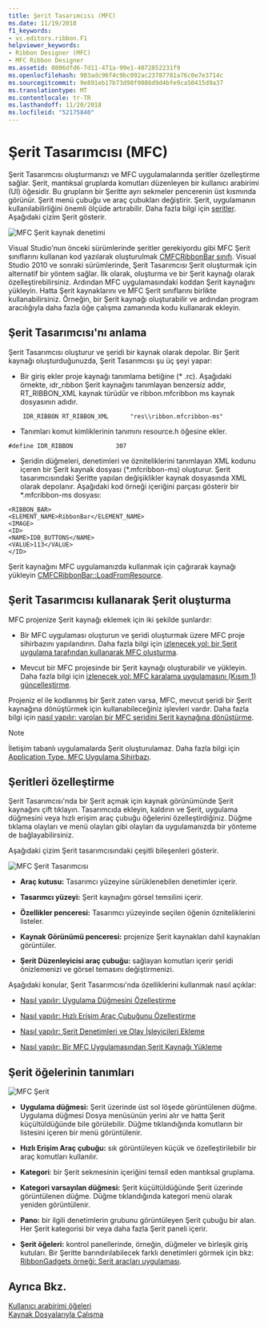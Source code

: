 ```yaml
---
title: Şerit Tasarımcısı (MFC)
ms.date: 11/19/2018
f1_keywords:
- vc.editors.ribbon.F1
helpviewer_keywords:
- Ribbon Designer (MFC)
- MFC Ribbon Designer
ms.assetid: 0806dfd6-7d11-471a-99e1-4072852231f9
ms.openlocfilehash: 903adc96f4c9bc092ac23787781a76c0e7e3714c
ms.sourcegitcommit: 9e891eb17b73d98f9086d9d4bfe9ca50415d9a37
ms.translationtype: MT
ms.contentlocale: tr-TR
ms.lasthandoff: 11/20/2018
ms.locfileid: "52175840"
---
```

# <a name="ribbon-designer-mfc"></a>Şerit Tasarımcısı (MFC)

Şerit Tasarımcısı oluşturmanızı ve MFC uygulamalarında şeritler özelleştirme sağlar. Şerit, mantıksal gruplarda komutları düzenleyen bir kullanıcı arabirimi (UI) öğesidir. Bu grupların bir Şeritte ayrı sekmeler pencerenin üst kısmında görünür. Şerit menü çubuğu ve araç çubukları değiştirir. Şerit, uygulamanın kullanılabilirliğini önemli ölçüde artırabilir. Daha fazla bilgi için [şeritler](/windows/desktop/uxguide/cmd-ribbons). Aşağıdaki çizim Şerit gösterir.

![MFC Şerit kaynak denetimi](../mfc/media/ribbon_no_callouts.png "MFC Şerit kaynak denetimi")

Visual Studio'nun önceki sürümlerinde şeritler gerekiyordu gibi MFC Şerit sınıflarını kullanan kod yazılarak oluşturulmak [CMFCRibbonBar sınıfı](../mfc/reference/cmfcribbonbar-class.md). Visual Studio 2010 ve sonraki sürümlerinde, Şerit Tasarımcısı Şerit oluşturmak için alternatif bir yöntem sağlar. İlk olarak, oluşturma ve bir Şerit kaynağı olarak özelleştirebilirsiniz. Ardından MFC uygulamasındaki koddan Şerit kaynağını yükleyin. Hatta Şerit kaynaklarını ve MFC Şerit sınıflarını birlikte kullanabilirsiniz. Örneğin, bir Şerit kaynağı oluşturabilir ve ardından program aracılığıyla daha fazla öğe çalışma zamanında kodu kullanarak ekleyin.

## <a name="understanding-the-ribbon-designer"></a>Şerit Tasarımcısı'nı anlama

Şerit Tasarımcısı oluşturur ve şeridi bir kaynak olarak depolar. Bir Şerit kaynağı oluşturduğunuzda, Şerit Tasarımcısı şu üç şeyi yapar:

- Bir giriş ekler proje kaynağı tanımlama betiğine (* .rc). Aşağıdaki örnekte, ıdr_rıbbon Şerit kaynağını tanımlayan benzersiz addır, RT_RIBBON_XML kaynak türüdür ve ribbon.mfcribbon ms kaynak dosyasının adıdır.

```
    IDR_RIBBON RT_RIBBON_XML      "res\\ribbon.mfcribbon-ms"
```

- Tanımları komut kimliklerinin tanımını resource.h öğesine ekler.

```
#define IDR_RIBBON            307
```

- Şeridin düğmeleri, denetimleri ve özniteliklerini tanımlayan XML kodunu içeren bir Şerit kaynak dosyası (*.mfcribbon-ms) oluşturur. Şerit tasarımcısındaki Şeritte yapılan değişiklikler kaynak dosyasında XML olarak depolanır. Aşağıdaki kod örneği içeriğini parçası gösterir bir \*.mfcribbon-ms dosyası:

```
<RIBBON_BAR>
<ELEMENT_NAME>RibbonBar</ELEMENT_NAME>
<IMAGE>
<ID>
<NAME>IDB_BUTTONS</NAME>
<VALUE>113</VALUE>
</ID>
```

Şerit kaynağını MFC uygulamanızda kullanmak için çağırarak kaynağı yükleyin [CMFCRibbonBar::LoadFromResource](../mfc/reference/cmfcribbonbar-class.md#loadfromresource).

## <a name="creating-a-ribbon-by-using-the-ribbon-designer"></a>Şerit Tasarımcısı kullanarak Şerit oluşturma

MFC projenize Şerit kaynağı eklemek için iki şekilde şunlardır:

- Bir MFC uygulaması oluşturun ve şeridi oluşturmak üzere MFC proje sihirbazını yapılandırın. Daha fazla bilgi için [izlenecek yol: bir Şerit uygulama tarafından kullanarak MFC oluşturma](../mfc/walkthrough-creating-a-ribbon-application-by-using-mfc.md).

- Mevcut bir MFC projesinde bir Şerit kaynağı oluşturabilir ve yükleyin. Daha fazla bilgi için [izlenecek yol: MFC karalama uygulamasını (Kısım 1) güncelleştirme](../mfc/walkthrough-updating-the-mfc-scribble-application-part-1.md).

Projeniz el ile kodlanmış bir Şerit zaten varsa, MFC, mevcut şeridi bir Şerit kaynağına dönüştürmek için kullanabileceğiniz işlevleri vardır. Daha fazla bilgi için [nasıl yapılır: varolan bir MFC şeridini Şerit kaynağına dönüştürme](../mfc/how-to-convert-an-existing-mfc-ribbon-to-a-ribbon-resource.md).

> [!NOTE]
>  İletişim tabanlı uygulamalarda Şerit oluşturulamaz. Daha fazla bilgi için [Application Type, MFC Uygulama Sihirbazı](../mfc/reference/application-type-mfc-application-wizard.md).

## <a name="customizing-ribbons"></a>Şeritleri özelleştirme

Şerit Tasarımcısı'nda bir Şerit açmak için kaynak görünümünde Şerit kaynağını çift tıklayın. Tasarımcıda ekleyin, kaldırın ve Şerit, uygulama düğmesini veya hızlı erişim araç çubuğu öğelerini özelleştirdiğiniz. Düğme tıklama olayları ve menü olayları gibi olayları da uygulamanızda bir yönteme de bağlayabilirsiniz.

Aşağıdaki çizim Şerit tasarımcısındaki çeşitli bileşenleri gösterir.

![MFC Şerit Tasarımcısı](../mfc/media/ribbon_designer.png "MFC Şerit Tasarımcısı")

- **Araç kutusu:** Tasarımcı yüzeyine sürüklenebilen denetimler içerir.

- **Tasarımcı yüzeyi:** Şerit kaynağını görsel temsilini içerir.

- **Özellikler penceresi:** Tasarımcı yüzeyinde seçilen öğenin özniteliklerini listeler.

- **Kaynak Görünümü penceresi:** projenize Şerit kaynakları dahil kaynakları görüntüler.

- **Şerit Düzenleyicisi araç çubuğu:** sağlayan komutları içerir şeridi önizlemenizi ve görsel temasını değiştirmenizi.

Aşağıdaki konular, Şerit Tasarımcısı'nda özelliklerini kullanmak nasıl açıklar:

- [Nasıl yapılır: Uygulama Düğmesini Özelleştirme](../mfc/how-to-customize-the-application-button.md)

- [Nasıl yapılır: Hızlı Erişim Araç Çubuğunu Özelleştirme](../mfc/how-to-customize-the-quick-access-toolbar.md)

- [Nasıl yapılır: Şerit Denetimleri ve Olay İşleyicileri Ekleme](../mfc/how-to-add-ribbon-controls-and-event-handlers.md)

- [Nasıl yapılır: Bir MFC Uygulamasından Şerit Kaynağı Yükleme](../mfc/how-to-load-a-ribbon-resource-from-an-mfc-application.md)

## <a name="definitions-of-ribbon-elements"></a>Şerit öğelerinin tanımları

![MFC Şerit](../mfc/media/ribbon.png "MFC Şeridi")

- **Uygulama düğmesi:** Şerit üzerinde üst sol löşede görüntülenen düğme. Uygulama düğmesi Dosya menüsünün yerini alır ve hatta Şerit küçültüldüğünde bile görülebilir. Düğme tıklandığında komutların bir listesini içeren bir menü görüntülenir.

- **Hızlı Erişim Araç çubuğu:** sık görüntüleyen küçük ve özelleştirilebilir bir araç komutları kullanılır.

- **Kategori**: bir Şerit sekmesinin içeriğini temsil eden mantıksal gruplama.

- **Kategori varsayılan düğmesi:** Şerit küçültüldüğünde Şerit üzerinde görüntülenen düğme. Düğme tıklandığında kategori menü olarak yeniden görüntülenir.

- **Pano:** bir ilgili denetimlerin grubunu görüntüleyen Şerit çubuğu bir alan. Her Şerit kategorisi bir veya daha fazla Şerit paneli içerir.

- **Şerit öğeleri:** kontrol panellerinde, örneğin, düğmeler ve birleşik giriş kutuları. Bir Şeritte barındırılabilecek farklı denetimleri görmek için bkz: [RibbonGadgets örneği: Şerit araçları uygulaması](../visual-cpp-samples.md).

## <a name="see-also"></a>Ayrıca Bkz.

[Kullanıcı arabirimi öğeleri](../mfc/user-interface-elements-mfc.md)<br/>
[Kaynak Dosyalarıyla Çalışma](../windows/working-with-resource-files.md)

